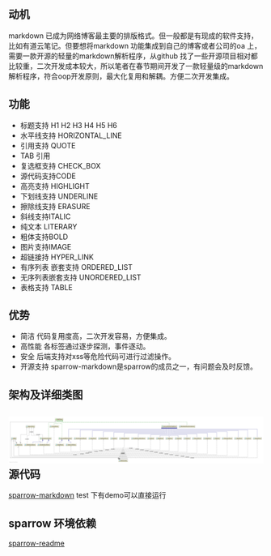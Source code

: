 动机
---
markdown 已成为网络博客最主要的排版格式。但一般都是有现成的软件支持，比如有道云笔记。但要想将markdown  功能集成到自己的博客或者公司的oa 上，需要一款开源的轻量的markdown解析程序，从github 找了一些开源项目相对都比较重，二次开发成本较大，所以笔者在春节期间开发了一款轻量级的markdown解析程序，符合oop开发原则，最大化复用和解耦。方便二次开发集成。

功能
---
- 标题支持 H1 H2 H3 H4 H5 H6 
- 水平线支持 HORIZONTAL_LINE
- 引用支持 QUOTE
- TAB 引用
- 复选框支持 CHECK_BOX 
- 源代码支持CODE
- 高亮支持 HIGHLIGHT
- 下划线支持 UNDERLINE
- 擦除线支持 ERASURE
- 斜线支持ITALIC
 - 纯文本 LITERARY
 - 粗体支持BOLD
 - 图片支持IMAGE
  - 超链接持 HYPER_LINK
  - 有序列表 嵌套支持 ORDERED_LIST
  - 无序列表嵌套支持 UNORDERED_LIST
  - 表格支持 TABLE

优势
---
- 简洁
  代码复用度高，二次开发容易，方便集成。
- 高性能
 各标签通过逐步探测，事件逐动。
- 安全
  后端支持对xss等危险代码可进行过滤操作。
- 开源支持
sparrow-markdown是sparrow的成员之一，有问题会及时反馈。

架构及详细类图
---
![代码类图概览](markdown.png)
源代码
---
[sparrow-markdown](https://github.com/sparrowzoo/sparrow-markdown)
test 下有demo可以直接运行
 
sparrow 环境依赖
---
[sparrow-readme](https://github.com/sparrowzoo/sparrow)